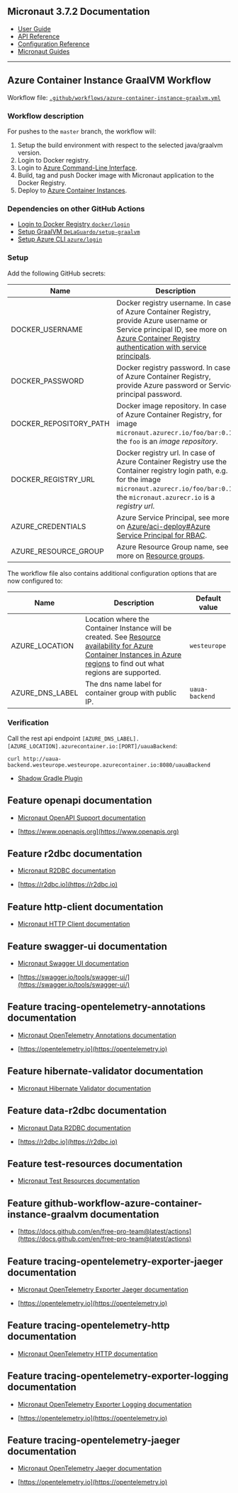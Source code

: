 ## Micronaut 3.7.2 Documentation

- [User Guide](https://docs.micronaut.io/3.7.2/guide/index.html)
- [API Reference](https://docs.micronaut.io/3.7.2/api/index.html)
- [Configuration Reference](https://docs.micronaut.io/3.7.2/guide/configurationreference.html)
- [Micronaut Guides](https://guides.micronaut.io/index.html)
---

## Azure Container Instance GraalVM Workflow

Workflow file: [`.github/workflows/azure-container-instance-graalvm.yml`](.github/workflows/azure-container-instance-graalvm.yml)

### Workflow description
For pushes to the `master` branch, the workflow will:
1. Setup the build environment with respect to the selected java/graalvm version.
2. Login to Docker registry.
3. Login to [Azure Command-Line Interface](https://docs.microsoft.com/cs-cz/cli/azure/).
4. Build, tag and push Docker image with Micronaut application to the Docker Registry.
5. Deploy to [Azure Container Instances](https://docs.microsoft.com/cs-cz/azure/container-instances/).

### Dependencies on other GitHub Actions
- [Login to Docker Registry `docker/login`](https://github.com/docker/login-action)
- [Setup GraalVM `DeLaGuardo/setup-graalvm`](https://github.com/DeLaGuardo/setup-graalvm)
- [Setup Azure CLI `azure/login`](https://github.com/Azure/login)

### Setup
Add the following GitHub secrets:

| Name | Description |
| ---- | ----------- |
| DOCKER_USERNAME | Docker registry username. In case of Azure Container Registry, provide Azure username or Service principal ID, see more on [Azure Container Registry authentication with service principals](https://docs.microsoft.com/en-us/azure/container-registry/container-registry-auth-service-principal). |
| DOCKER_PASSWORD | Docker registry password. In case of Azure Container Registry, provide Azure password or Service principal password. |
| DOCKER_REPOSITORY_PATH | Docker image repository. In case of Azure Container Registry, for image `micronaut.azurecr.io/foo/bar:0.1`, the `foo` is an _image repository_. |
| DOCKER_REGISTRY_URL | Docker registry url. In case of Azure Container Registry use the Container registry login path, e.g. for the image `micronaut.azurecr.io/foo/bar:0.1`, the `micronaut.azurecr.io` is a _registry url_. |
| AZURE_CREDENTIALS | Azure Service Principal, see more on [Azure/aci-deploy#Azure Service Principal for RBAC](https://github.com/Azure/aci-deploy#azure-service-principal-for-rbac). |
| AZURE_RESOURCE_GROUP | Azure Resource Group name, see more on [Resource groups](https://docs.microsoft.com/en-us/azure/azure-resource-manager/management/overview#resource-groups). |

The workflow file also contains additional configuration options that are now configured to:

| Name | Description | Default value |
| ---- | ----------- | ------------- |
| AZURE_LOCATION | Location where the Container Instance will be created. See [Resource availability for Azure Container Instances in Azure regions](https://docs.microsoft.com/en-us/azure//container-instances/container-instances-region-availability) to find out what regions are supported. | `westeurope` |
| AZURE_DNS_LABEL | The dns name label for container group with public IP. | `uaua-backend` |


### Verification
Call the rest api endpoint `[AZURE_DNS_LABEL].[AZURE_LOCATION].azurecontainer.io:[PORT]/uauaBackend`:
```
curl http://uaua-backend.westeurope.westeurope.azurecontainer.io:8080/uauaBackend
```


- [Shadow Gradle Plugin](https://plugins.gradle.org/plugin/com.github.johnrengelman.shadow)
## Feature openapi documentation

- [Micronaut OpenAPI Support documentation](https://micronaut-projects.github.io/micronaut-openapi/latest/guide/index.html)

- [https://www.openapis.org](https://www.openapis.org)


## Feature r2dbc documentation

- [Micronaut R2DBC documentation](https://micronaut-projects.github.io/micronaut-r2dbc/latest/guide/)

- [https://r2dbc.io](https://r2dbc.io)


## Feature http-client documentation

- [Micronaut HTTP Client documentation](https://docs.micronaut.io/latest/guide/index.html#httpClient)


## Feature swagger-ui documentation

- [Micronaut Swagger UI documentation](https://micronaut-projects.github.io/micronaut-openapi/latest/guide/index.html)

- [https://swagger.io/tools/swagger-ui/](https://swagger.io/tools/swagger-ui/)


## Feature tracing-opentelemetry-annotations documentation

- [Micronaut OpenTelemetry Annotations documentation](https://micronaut-projects.github.io/micronaut-tracing/latest/guide/#opentelemetry)

- [https://opentelemetry.io](https://opentelemetry.io)


## Feature hibernate-validator documentation

- [Micronaut Hibernate Validator documentation](https://micronaut-projects.github.io/micronaut-hibernate-validator/latest/guide/index.html)


## Feature data-r2dbc documentation

- [Micronaut Data R2DBC documentation](https://micronaut-projects.github.io/micronaut-data/latest/guide/#dbc)

- [https://r2dbc.io](https://r2dbc.io)


## Feature test-resources documentation

- [Micronaut Test Resources documentation](https://micronaut-projects.github.io/micronaut-test-resources/latest/guide/)


## Feature github-workflow-azure-container-instance-graalvm documentation

- [https://docs.github.com/en/free-pro-team@latest/actions](https://docs.github.com/en/free-pro-team@latest/actions)


## Feature tracing-opentelemetry-exporter-jaeger documentation

- [Micronaut OpenTelemetry Exporter Jaeger documentation](http://localhost/micronaut-tracing/guide/index.html#opentelemetry)

- [https://opentelemetry.io](https://opentelemetry.io)


## Feature tracing-opentelemetry-http documentation

- [Micronaut OpenTelemetry HTTP documentation](http://localhost/micronaut-tracing/guide/index.html#opentelemetry)


## Feature tracing-opentelemetry-exporter-logging documentation

- [Micronaut OpenTelemetry Exporter Logging documentation](http://localhost/micronaut-tracing/guide/index.html#opentelemetry)

- [https://opentelemetry.io](https://opentelemetry.io)


## Feature tracing-opentelemetry-jaeger documentation

- [Micronaut OpenTelemetry Jaeger documentation](https://micronaut-projects.github.io/micronaut-tracing/latest/guide/#opentelemetry)

- [https://opentelemetry.io](https://opentelemetry.io)


